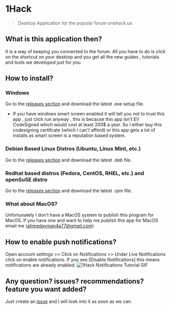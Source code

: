 # 1Hack
> Desktop Application for the popular forum onehack.us
## What is this application then?
It is a way of keeping you connected to the forum. All you have to do is click on the shortcut on your desktop and you get all the new guides , tutorials and tools we developed just for you.
## How to install?
### Windows
Go to the [releases section](https://github.com/ahmedayman4a/1Hack/releases) and download the latest .exe setup file.

* If you have windows smart screen enabled it will tell you not to trust this app , just click run anyway , this is because this app isn't EV CodeSigned which would cost at least 200$ a year. So I either buy this codesigning certifcate (which I can't afford) or this app gets a lot of installs as smart screen is a reputation based system.
### Debian Based Linux Distros (Ubuntu, Linux Mint, etc.)
Go to the [releases section](https://github.com/ahmedayman4a/1Hack/releases) and download the latest .deb file.
### Redhat based distros (Fedora, CentOS, RHEL, etc.) and openSuSE distro
Go to the [releases section](https://github.com/ahmedayman4a/1Hack/releases) and download the latest .rpm file.
### What about MacOS?
Unfortunately I don't have a MacOS system to publish this program for MacOS. If you have one and want to help me publish this app for MacOS email me ([ahmedayman4a77@gmail.com](mailto:ahmedayman4a77@gmail.com))
## How to enable push notifications?
Open account settings >> Click on Notifications >> Under Live Notifications click on enable notifications. If you see [Disable Notifications] this means notifications are already enabled.
![1Hack Notifications Tutorial GIF](https://raw.githubusercontent.com/ahmedayman4a/1Hack/master/img/1HackNotificationsTutorial.gif)
## Any question? issues? recommendations? feature you want added?
Just create an [issue](https://github.com/ahmedayman4a/1Hack/issues/new/choose) and I will look into it as soon as we can.
